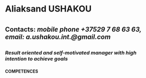 # **Aliaksand USHAKOU** <h1>
 ## **Contacts**: _mobile phone +37529 7 68 63 63, email: a.ushakou.int.@gmail.com_ <h2>
 ### *Result oriented and self-motivated manager with high intention to achieve goals* <h3>
 #### **COMPETENCES** <h4> 